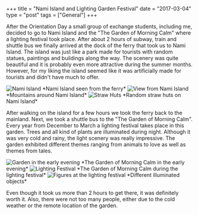 +++
title = "Nami Island and Lighting Garden Festival"
date = "2017-03-04"
type = "post"
tags = ["General"]
+++

After the Orientation Day a small group of exchange students, including me, decided to go to Nami Island and the "The Garden of Morning Calm" where a lighting festival took place. After about 2 hours of subway, train and shuttle bus we finally arrived at the dock of the ferry that took us to Nami Island. The island was just like a park made for tourists with random statues, paintings and buildings along the way. The scenery was quite beautiful and it is probably even more attractive during the summer months. However, for my liking the island seemed like it was artificially made for tourists and didn't have much to offer.

<img src="https://c1.staticflickr.com/3/2848/32428580433_748e4a2560_z.jpg" alt="Nami Island">
*Nami Island seen from the ferry*

<img src="https://c1.staticflickr.com/1/409/32428813363_8d164a8f38_z.jpg" alt="View from Nami Island">
*Mountains around Nami Island*

<img src="https://c1.staticflickr.com/1/678/32399220924_b6d86aee68_z.jpg" alt="Straw Huts">
*Random straw huts on Nami Island*

After walking on the island for a few hours we took the ferry back to the mainland. Next, we took a shuttle bus to the "The Garden of Morning Calm". Every year from December to March a lighting festival takes place in this garden. Trees and all kind of plants are illuminated during night. Although it was very cold and rainy, the light scenery was really impressive. The garden exhibited different themes ranging from animals to love as well as themes from tales.

<img src="https://c1.staticflickr.com/3/2917/33115158441_3ac3e2bd0f_z.jpg"  alt="Garden in the early evening">
*The Garden of Morning Calm in the early evening*

<img src="https://c1.staticflickr.com/4/3886/33243822375_fdaedde1d3_z.jpg" alt="Lighting Festival">
*The Garden of Morning Calm during the lighting festival*

<img src="https://c1.staticflickr.com/3/2937/33115232071_8446042bea_z.jpg" alt="Figures at the lighting festival">
*Different illuminated objects*

Even though it took us more than 2 hours to get there, it was definitely worth it. Also, there were not too many people, either due to the cold weather or the remote location of the garden. 
